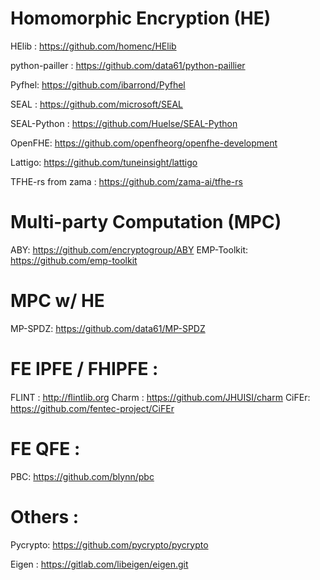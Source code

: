 # Homomorphic Encryption  (HE)
HElib :  https://github.com/homenc/HElib 

python-pailler : https://github.com/data61/python-paillier

Pyfhel: https://github.com/ibarrond/Pyfhel

SEAL : https://github.com/microsoft/SEAL

SEAL-Python : https://github.com/Huelse/SEAL-Python

OpenFHE: https://github.com/openfheorg/openfhe-development

Lattigo: https://github.com/tuneinsight/lattigo

TFHE-rs from zama : https://github.com/zama-ai/tfhe-rs


# Multi-party Computation (MPC)

ABY: https://github.com/encryptogroup/ABY
EMP-Toolkit: https://github.com/emp-toolkit 


# MPC w/ HE
MP-SPDZ: https://github.com/data61/MP-SPDZ


# FE IPFE / FHIPFE :
FLINT : http://ﬂintlib.org 
Charm : https://github.com/JHUISI/charm
CiFEr:  https://github.com/fentec-project/CiFEr

# FE QFE :

PBC: https://github.com/blynn/pbc


# Others :
Pycrypto: https://github.com/pycrypto/pycrypto

Eigen : https://gitlab.com/libeigen/eigen.git




